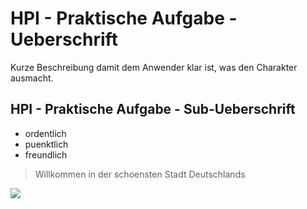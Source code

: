 # HPI - Praktische Aufgabe - Ueberschrift
Kurze Beschreibung damit dem Anwender klar ist, was den Charakter ausmacht.
## HPI - Praktische Aufgabe - Sub-Ueberschrift
* ordentlich
* puenktlich
* freundlich
> Willkommen in der schoensten Stadt Deutschlands
<img src="https://cdn.pixabay.com/photo/2016/11/21/16/36/cologne-1846338_960_720.jpg"/>